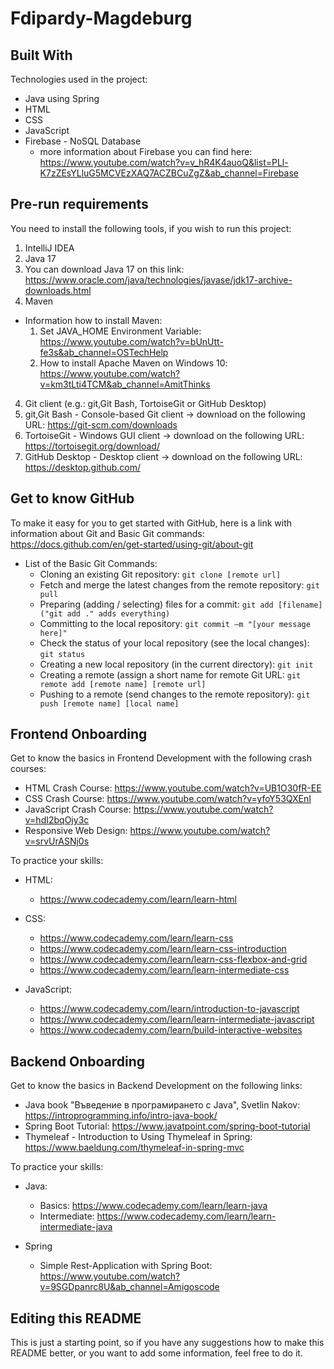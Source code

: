# Fdipardy-Magdeburg

## Built With
Technologies used in the project:
- Java using Spring
- HTML
- CSS
- JavaScript
- Firebase - NoSQL Database
  - more information about Firebase you can find here: https://www.youtube.com/watch?v=v_hR4K4auoQ&list=PLl-K7zZEsYLluG5MCVEzXAQ7ACZBCuZgZ&ab_channel=Firebase


## Pre-run requirements
You need to install the following tools, if you wish to run this project:

1. IntelliJ IDEA
2. Java 17
  1. You can download Java 17 on this link: https://www.oracle.com/java/technologies/javase/jdk17-archive-downloads.html
3. Maven
  - Information how to install Maven:
    1. Set JAVA_HOME Environment Variable: https://www.youtube.com/watch?v=bUnUtt-fe3s&ab_channel=OSTechHelp
    2. How to install Apache Maven on Windows 10: https://www.youtube.com/watch?v=km3tLti4TCM&ab_channel=AmitThinks
4. Git client (e.g.: git,Git Bash, TortoiseGit or GitHub Desktop)
  1. git,Git Bash - Console-based Git client -> download on the following URL: https://git-scm.com/downloads
  2. TortoiseGit - Windows GUI client -> download on the following URL: https://tortoisegit.org/download/
  3. GitHub Desktop - Desktop client -> download on the following URL: https://desktop.github.com/

## Get to know GitHub
To make it easy for you to get started with GitHub, here is a link with information about Git and Basic Git commands: https://docs.github.com/en/get-started/using-git/about-git
- List of the Basic Git Commands:
  - Cloning an existing Git repository: `git clone [remote url]`
  - Fetch and merge the latest changes from the remote repository: `git pull`
  - Preparing (adding / selecting) files for a commit: `git add [filename] ("git add ." adds everything)`
  - Committing to the local repository: `git commit –m "[your message here]"`
  - Check the status of your local repository (see the local changes): `git status`
  - Creating a new local repository (in the current directory): `git init`
  - Creating a remote (assign a short name for remote Git URL: `git remote add [remote name] [remote url]`
  - Pushing to a remote (send changes to the remote repository): `git push [remote name] [local name]`

## Frontend Onboarding
Get to know the basics in Frontend Development with the following crash courses:
- HTML Crash Course: https://www.youtube.com/watch?v=UB1O30fR-EE
- CSS Crash Course: https://www.youtube.com/watch?v=yfoY53QXEnI
- JavaScript Crash Course: https://www.youtube.com/watch?v=hdI2bqOjy3c
- Responsive Web Design: https://www.youtube.com/watch?v=srvUrASNj0s

To practice your skills:
- HTML:
  - https://www.codecademy.com/learn/learn-html

- CSS:
  - https://www.codecademy.com/learn/learn-css
  - https://www.codecademy.com/learn/learn-css-introduction
  - https://www.codecademy.com/learn/learn-css-flexbox-and-grid
  - https://www.codecademy.com/learn/learn-intermediate-css

- JavaScript:
  - https://www.codecademy.com/learn/introduction-to-javascript
  - https://www.codecademy.com/learn/learn-intermediate-javascript
  - https://www.codecademy.com/learn/build-interactive-websites

## Backend Onboarding
Get to know the basics in Backend Development on the following links:
- Java book "Въведение в програмирането с Java", Svetlin Nakov: https://introprogramming.info/intro-java-book/
- Spring Boot Tutorial: https://www.javatpoint.com/spring-boot-tutorial
- Thymeleaf - Introduction to Using Thymeleaf in Spring: https://www.baeldung.com/thymeleaf-in-spring-mvc

To practice your skills:
- Java:
  - Basics: https://www.codecademy.com/learn/learn-java
  - Intermediate: https://www.codecademy.com/learn/learn-intermediate-java

- Spring
  - Simple Rest-Application with Spring Boot: https://www.youtube.com/watch?v=9SGDpanrc8U&ab_channel=Amigoscode

## Editing this README
This is just a starting point, so if you have any suggestions how to make this README better, or you want to add some information, feel free to do it.